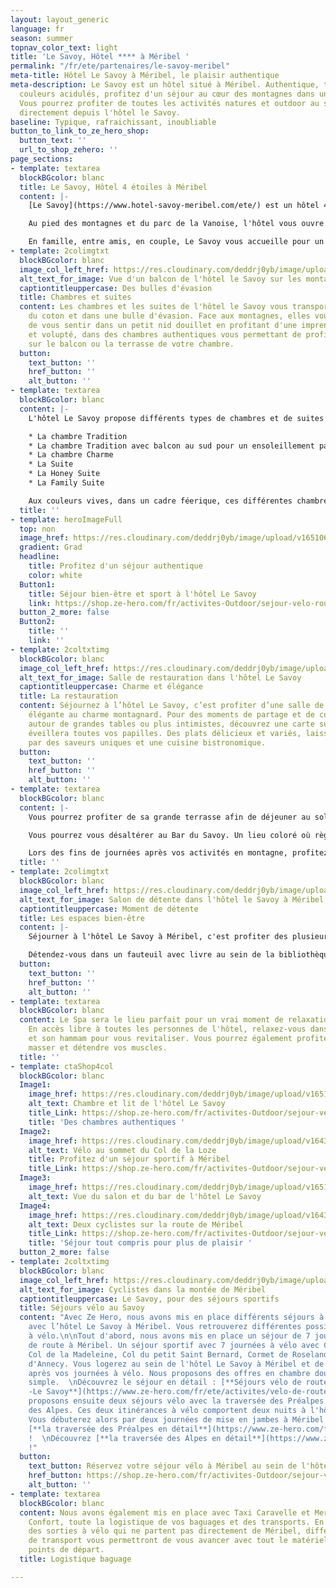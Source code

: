 ```yaml
---
layout: layout_generic
language: fr
season: summer
topnav_color_text: light
title: 'Le Savoy, Hôtel **** à Méribel '
permalink: "/fr/ete/partenaires/le-savoy-meribel"
meta-title: Hôtel Le Savoy à Méribel, le plaisir authentique
meta-description: Le Savoy est un hôtel situé à Méribel. Authentique, typique aux
  couleurs acidulés, profitez d'un séjour au cœur des montagnes dans un hôtel 4 étoiles.
  Vous pourrez profiter de toutes les activités natures et outdoor au sein de Méribel
  directement depuis l'hôtel le Savoy.
baseline: Typique, rafraichissant, inoubliable
button_to_link_to_ze_hero_shop:
  button_text: ''
  url_to_shop_zehero: ''
page_sections:
- template: textarea
  blockBGcolor: blanc
  title: Le Savoy, Hôtel 4 étoiles à Méribel
  content: |-
    [Le Savoy](https://www.hotel-savoy-meribel.com/ete/) est un hôtel 4 étoiles situées au cœur de Méribel. Situé à " Méribel Centre ", au cœur de la station, des commerces et des départs des remontés mécaniques, vous bénéficierez d'une situation parfaite pour votre séjour.

    Au pied des montagnes et du parc de la Vanoise, l'hôtel vous ouvre ses portes et vous permet de profiter d'un séjour nature. Partez de l'hôtel Le Savoy directement randonner, courir, découvrir les sentiers à VTT, partir grimper les cols à vélo. Pour des moments de calme et de sérénité, rejoignez le lac de Tueda au petit matin pour une séance de Yoga.

    En famille, entre amis, en couple, Le Savoy vous accueille pour un moment chaleureux, de confort, de convivialité, chaleureux. Vous pourrez profiter de sa restauration et de sa terrasse face aux montagnes, de son lieu de bien-être, de sa bibliothèque et de son bar.
- template: 2colimgtxt
  blockBGcolor: blanc
  image_col_left_href: https://res.cloudinary.com/deddrj0yb/image/upload/v1651068257/website/Hotel/Savoy%20Meribel/20210628_-_Hotel_Le_Savoy-355.jpg
  alt_text_for_image: Vue d'un balcon de l'hôtel le Savoy sur les montagnes de Méribel
  captiontitleuppercase: Des bulles d'évasion
  title: Chambres et suites
  content: Les chambres et les suites de l'hôtel le Savoy vous transporteront dans
    du coton et dans une bulle d'évasion. Face aux montagnes, elles vous permettront
    de vous sentir dans un petit nid douillet en profitant d'une imprenable. Calme
    et volupté, dans des chambres authentiques vous permettant de profiter de détente
    sur le balcon ou la terrasse de votre chambre.
  button:
    text_button: ''
    href_button: ''
    alt_button: ''
- template: textarea
  blockBGcolor: blanc
  content: |-
    L'hôtel Le Savoy propose différents types de chambres et de suites :

    * La chambre Tradition
    * La chambre Tradition avec balcon au sud pour un ensoleillement parfait
    * La chambre Charme
    * La Suite
    * La Honey Suite
    * La Family Suite

    Aux couleurs vives, dans un cadre féerique, ces différentes chambres vont de 18m² à 55m². Modernes et fonctionnelles, elles vous permettront d'être en immersion totale. Ressourcez-vous dans votre chambre après vos activités, vos balades pour un moment de confort et de bien-être.
  title: ''
- template: heroImageFull
  top: non
  image_href: https://res.cloudinary.com/deddrj0yb/image/upload/v1651068258/website/Hotel/Savoy%20Meribel/20210628_-_Hotel_Le_Savoy-3.jpg
  gradient: Grad
  headline:
    title: Profitez d'un séjour authentique
    color: white
  Button1:
    title: Séjour bien-être et sport à l'hôtel Le Savoy
    link: https://shop.ze-hero.com/fr/activites-Outdoor/sejour-velo-route/17204-sejour-meribel-en-velo-6-jours-activite-ze-hero
  button_2_more: false
  Button2:
    title: ''
    link: ''
- template: 2coltxtimg
  blockBGcolor: blanc
  image_col_left_href: https://res.cloudinary.com/deddrj0yb/image/upload/v1651068255/website/Hotel/Savoy%20Meribel/salle.jpg
  alt_text_for_image: Salle de restauration dans l'hôtel Le Savoy
  captiontitleuppercase: Charme et élégance
  title: La restauration
  content: Séjournez à l’hôtel Le Savoy, c’est profiter d’une salle de restauration
    élégante au charme montagnard. Pour des moments de partage et de convivialité
    autour de grandes tables ou plus intimistes, découvrez une carte surprenante qui
    éveillera toutes vos papilles. Des plats délicieux et variés, laissez-vous tenter
    par des saveurs uniques et une cuisine bistronomique.
  button:
    text_button: ''
    href_button: ''
    alt_button: ''
- template: textarea
  blockBGcolor: blanc
  content: |-
    Vous pourrez profiter de sa grande terrasse afin de déjeuner au soleil, face aux montagnes en écoutant les oiseaux chanter et les sons de la nature. Savourez un petit-déjeuner, un goûter ou même seulement une boisson chaude ou fraîche sur la terrasse baignée par le soleil et le calme.

    Vous pourrez vous désaltérer au Bar du Savoy. Un lieu coloré où règne une ambiance chaleureuse et conviviale au sein de l'hôtel et de Méribel. Découvrez une carte surprenante où les barmans exercent l'art du cocktail. Laissez-vous surprendre par leur talent et leur création. Vous pourrez déguster directement sur place des tapas et des planches à partager.

    Lors des fins de journées après vos activités en montagne, profitez du High Time. Un goûter gourmand et savoureux, salé et sucré afin de profiter d'une délicieuse récompense après l'effort.
  title: ''
- template: 2colimgtxt
  blockBGcolor: blanc
  image_col_left_href: https://res.cloudinary.com/deddrj0yb/image/upload/v1651068255/website/Hotel/Savoy%20Meribel/library.jpg
  alt_text_for_image: Salon de détente dans l'hôtel le Savoy à Méribel
  captiontitleuppercase: Moment de détente
  title: Les espaces bien-être
  content: |-
    Séjourner à l'hôtel Le Savoy à Méribel, c'est profiter des plusieurs espaces de bien-être.

    Détendez-vous dans un fauteuil avec livre au sein de la bibliothèque de l'hôtel, faites une partie de jeux de société entre amis, ou buvez un thé devant la belle cheminée. Un moment de plaisir et de calme après vos journées d'activités et de découverte dans les montagnes de Méribel.
  button:
    text_button: ''
    href_button: ''
    alt_button: ''
- template: textarea
  blockBGcolor: blanc
  content: Le Spa sera le lieu parfait pour un vrai moment de relaxation et de détente.
    En accès libre à toutes les personnes de l'hôtel, relaxez-vous dans le sauna finlandais
    et son hammam pour vous revitaliser. Vous pourrez également profiter de vous faire
    masser et détendre vos muscles.
  title: ''
- template: ctaShop4col
  blockBGcolor: blanc
  Image1:
    image_href: https://res.cloudinary.com/deddrj0yb/image/upload/v1651068255/website/Hotel/Savoy%20Meribel/20210628_-_Hotel_Le_Savoy-383-min.jpg
    alt_text: Chambre et lit de l'hôtel Le Savoy
    title_Link: https://shop.ze-hero.com/fr/activites-Outdoor/sejour-velo-route/17204-sejour-meribel-en-velo-6-jours-activite-ze-hero
    title: 'Des chambres authentiques '
  Image2:
    image_href: https://res.cloudinary.com/deddrj0yb/image/upload/v1643987031/website/V%C3%A9lo/48229908541_fc334f5f80_k_nsl7mu.jpg
    alt_text: Vélo au sommet du Col de la Loze
    title: Profitez d'un séjour sportif à Méribel
    title_Link: https://shop.ze-hero.com/fr/activites-Outdoor/sejour-velo-route/17204-sejour-meribel-en-velo-6-jours-activite-ze-hero
  Image3:
    image_href: https://res.cloudinary.com/deddrj0yb/image/upload/v1651068255/website/Hotel/Savoy%20Meribel/bar2.jpg
    alt_text: Vue du salon et du bar de l'hôtel Le Savoy
  Image4:
    image_href: https://res.cloudinary.com/deddrj0yb/image/upload/v1643987030/website/V%C3%A9lo/48085227907_a01273b37a_k_tysaa5.jpg
    alt_text: Deux cyclistes sur la route de Méribel
    title_Link: https://shop.ze-hero.com/fr/activites-Outdoor/sejour-velo-route/17204-sejour-meribel-en-velo-6-jours-activite-ze-hero
    title: 'Séjour tout compris pour plus de plaisir '
  button_2_more: false
- template: 2coltxtimg
  blockBGcolor: blanc
  image_col_left_href: https://res.cloudinary.com/deddrj0yb/image/upload/v1643987031/website/V%C3%A9lo/51384836504_bff6429438_k_mkw8t9.jpg
  alt_text_for_image: Cyclistes dans la montée de Méribel
  captiontitleuppercase: Le Savoy, pour des séjours sportifs
  title: Séjours vélo au Savoy
  content: "Avec Ze Hero, nous avons mis en place différents séjours à vélo en partenariat
    avec l’hôtel Le Savoy à Méribel. Vous retrouverez différentes possibilités d’itinérance
    à vélo.\n\nTout d'abord, nous avons mis en place un séjour de 7 jours de vélo
    de route à Méribel. Un séjour sportif avec 7 journées à vélo avec Col de la Loze,
    Col de la Madeleine, Col du petit Saint Bernard, Cormet de Roseland, tour du Lac
    d'Annecy. Vous logerez au sein de l'hôtel Le Savoy à Méribel et de vous détendre
    après vos journées à vélo. Nous proposons des offres en chambre double ou en chambre
    simple.  \nDécouvrez le séjour en détail : [**Séjours vélo de route - Méribel
    -Le Savoy**](https://www.ze-hero.com/fr/ete/activites/velo-de-route-sejour-6-jours-meribel)\n\nNous
    proposons ensuite deux séjours vélo avec la traversée des Préalpes et la traversé
    des Alpes. Ces deux itinérances à vélo comportent deux nuits à l'hôtel Le Savoy.
    Vous débuterez alors par deux journées de mise en jambes à Méribel.  \nDécouvrez
    [**la traversée des Préalpes en détail**](https://www.ze-hero.com/fr/ete/activites/traversee-des-pre-alpes-en-velo)
    !  \nDécouvrez [**la traversée des Alpes en détail**](https://www.ze-hero.com/fr/ete/activites/traversee-des-alpes-en-velo)
    !"
  button:
    text_button: Réservez votre séjour vélo à Méribel au sein de l'hôtel Le Savoy
    href_button: https://shop.ze-hero.com/fr/activites-Outdoor/sejour-velo-route/17204-sejour-meribel-en-velo-6-jours-activite-ze-hero
    alt_button: ''
- template: textarea
  blockBGcolor: blanc
  content: Nous avons également mis en place avec Taxi Caravelle et Mercedes Grand
    Confort, toute la logistique de vos baguages et des transports. En effet, lors
    des sorties à vélo qui ne partent pas directement de Méribel, différents moyens
    de transport vous permettront de vous avancer avec tout le matériel aux différents
    points de départ.
  title: Logistique baguage

---
```

